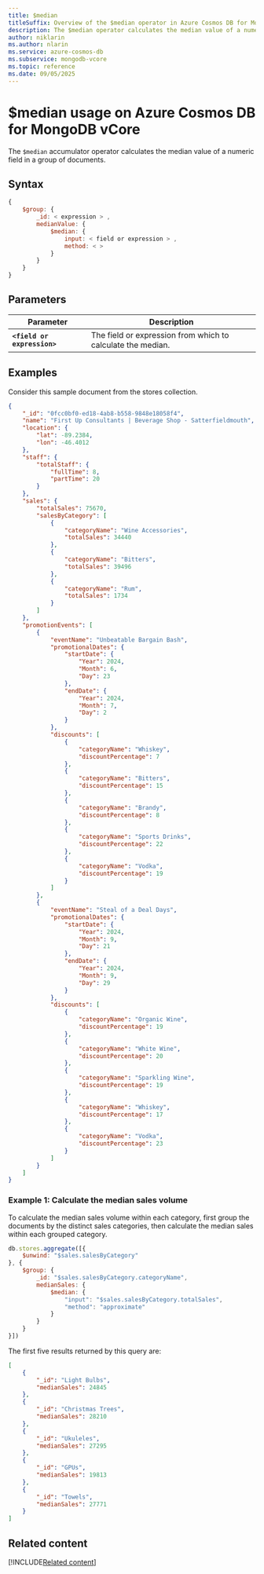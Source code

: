 ```yaml
---
title: $median
titleSuffix: Overview of the $median operator in Azure Cosmos DB for MongoDB (vCore)
description: The $median operator calculates the median value of a numeric field in a group of documents.
author: niklarin
ms.author: nlarin
ms.service: azure-cosmos-db
ms.subservice: mongodb-vcore
ms.topic: reference
ms.date: 09/05/2025
---
```


# $median usage on Azure Cosmos DB for MongoDB vCore

The `$median` accumulator operator calculates the median value of a numeric field in a group of documents. 

## Syntax

```javascript
{
    $group: {
        _id: < expression > ,
        medianValue: {
            $median: {
                input: < field or expression > ,
                method: < >
            }
        }
    }
}
```

## Parameters  

| Parameter | Description |
| --- | --- |
| **`<field or expression>`** | The field or expression from which to calculate the median. |

## Examples

Consider this sample document from the stores collection.

```json
{
    "_id": "0fcc0bf0-ed18-4ab8-b558-9848e18058f4",
    "name": "First Up Consultants | Beverage Shop - Satterfieldmouth",
    "location": {
        "lat": -89.2384,
        "lon": -46.4012
    },
    "staff": {
        "totalStaff": {
            "fullTime": 8,
            "partTime": 20
        }
    },
    "sales": {
        "totalSales": 75670,
        "salesByCategory": [
            {
                "categoryName": "Wine Accessories",
                "totalSales": 34440
            },
            {
                "categoryName": "Bitters",
                "totalSales": 39496
            },
            {
                "categoryName": "Rum",
                "totalSales": 1734
            }
        ]
    },
    "promotionEvents": [
        {
            "eventName": "Unbeatable Bargain Bash",
            "promotionalDates": {
                "startDate": {
                    "Year": 2024,
                    "Month": 6,
                    "Day": 23
                },
                "endDate": {
                    "Year": 2024,
                    "Month": 7,
                    "Day": 2
                }
            },
            "discounts": [
                {
                    "categoryName": "Whiskey",
                    "discountPercentage": 7
                },
                {
                    "categoryName": "Bitters",
                    "discountPercentage": 15
                },
                {
                    "categoryName": "Brandy",
                    "discountPercentage": 8
                },
                {
                    "categoryName": "Sports Drinks",
                    "discountPercentage": 22
                },
                {
                    "categoryName": "Vodka",
                    "discountPercentage": 19
                }
            ]
        },
        {
            "eventName": "Steal of a Deal Days",
            "promotionalDates": {
                "startDate": {
                    "Year": 2024,
                    "Month": 9,
                    "Day": 21
                },
                "endDate": {
                    "Year": 2024,
                    "Month": 9,
                    "Day": 29
                }
            },
            "discounts": [
                {
                    "categoryName": "Organic Wine",
                    "discountPercentage": 19
                },
                {
                    "categoryName": "White Wine",
                    "discountPercentage": 20
                },
                {
                    "categoryName": "Sparkling Wine",
                    "discountPercentage": 19
                },
                {
                    "categoryName": "Whiskey",
                    "discountPercentage": 17
                },
                {
                    "categoryName": "Vodka",
                    "discountPercentage": 23
                }
            ]
        }
    ]
}
```

### Example 1: Calculate the median sales volume

To calculate the median sales volume within each category, first group the documents by the distinct sales categories, then calculate the median sales within each grouped category.

```javascript
db.stores.aggregate([{
    $unwind: "$sales.salesByCategory"
}, {
    $group: {
        _id: "$sales.salesByCategory.categoryName",
        medianSales: {
            $median: {
                "input": "$sales.salesByCategory.totalSales",
                "method": "approximate"
            }
        }
    }
}])
```

The first five results returned by this query are:

```json
[
    {
        "_id": "Light Bulbs",
        "medianSales": 24845
    },
    {
        "_id": "Christmas Trees",
        "medianSales": 28210
    },
    {
        "_id": "Ukuleles",
        "medianSales": 27295
    },
    {
        "_id": "GPUs",
        "medianSales": 19813
    },
    {
        "_id": "Towels",
        "medianSales": 27771
    }
]
```

## Related content

[!INCLUDE[Related content](../includes/related-content.md)]
